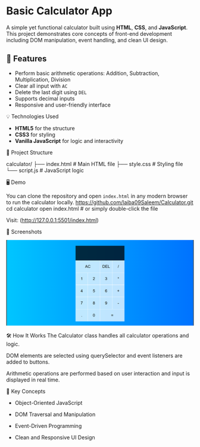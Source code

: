 # Basic Calculator App

A simple yet functional calculator built using **HTML**, **CSS**, and **JavaScript**. This project demonstrates core concepts of front-end development including DOM manipulation, event handling, and clean UI design.

## 🚀 Features

- Perform basic arithmetic operations: Addition, Subtraction, Multiplication, Division
- Clear all input with `AC`
- Delete the last digit using `DEL`
- Supports decimal inputs
- Responsive and user-friendly interface

 💡 Technologies Used

- **HTML5** for the structure
- **CSS3** for styling
- **Vanilla JavaScript** for logic and interactivity

 📁 Project Structure

calculator/
├── index.html # Main HTML file
├── style.css # Styling file
└── script.js # JavaScript logic


 🖥️ Demo

You can clone the repository and open `index.html` in any modern browser to run the calculator locally.
https://github.com/laiba09Saleem/Calculator.git
cd calculator
open index.html   # or simply double-click the file


Visit: (http://127.0.0.1:5501/index.html)



📸 Screenshots

![Calculator Screenshot](Calculator.png)

🛠️ How It Works
The Calculator class handles all calculator operations and logic.

DOM elements are selected using querySelector and event listeners are added to buttons.

Arithmetic operations are performed based on user interaction and input is displayed in real time.

📌 Key Concepts
- Object-Oriented JavaScript

- DOM Traversal and Manipulation

- Event-Driven Programming

- Clean and Responsive UI Design



